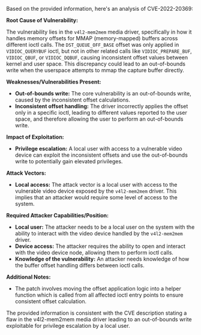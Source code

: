 Based on the provided information, here's an analysis of CVE-2022-20369:

**Root Cause of Vulnerability:**

The vulnerability lies in the `v4l2-mem2mem` media driver, specifically in how it handles memory offsets for MMAP (memory-mapped) buffers across different ioctl calls. The `DST_QUEUE_OFF_BASE` offset was only applied in `VIDIOC_QUERYBUF` ioctl, but not in other related calls like `VIDIOC_PREPARE_BUF`, `VIDIOC_QBUF`, or `VIDIOC_DQBUF`, causing inconsistent offset values between kernel and user space. This discrepancy could lead to an out-of-bounds write when the userspace attempts to mmap the capture buffer directly.

**Weaknesses/Vulnerabilities Present:**

*   **Out-of-bounds write:** The core vulnerability is an out-of-bounds write, caused by the inconsistent offset calculations.
*   **Inconsistent offset handling:** The driver incorrectly applies the offset only in a specific ioctl, leading to different values reported to the user space, and therefore allowing the user to perform an out-of-bounds write.

**Impact of Exploitation:**

*   **Privilege escalation:** A local user with access to a vulnerable video device can exploit the inconsistent offsets and use the out-of-bounds write to potentially gain elevated privileges.

**Attack Vectors:**

*   **Local access:** The attack vector is a local user with access to the vulnerable video device exposed by the `v4l2-mem2mem` driver. This implies that an attacker would require some level of access to the system.

**Required Attacker Capabilities/Position:**

*   **Local user:** The attacker needs to be a local user on the system with the ability to interact with the video device handled by the `v4l2-mem2mem` driver.
*   **Device access:** The attacker requires the ability to open and interact with the video device node, allowing them to perform ioctl calls.
*   **Knowledge of the vulnerability:** An attacker needs knowledge of how the buffer offset handling differs between ioctl calls.

**Additional Notes:**

*   The patch involves moving the offset application logic into a helper function which is called from all affected ioctl entry points to ensure consistent offset calculation.

The provided information is consistent with the CVE description stating a flaw in the v4l2-mem2mem media driver leading to an out-of-bounds write exploitable for privilege escalation by a local user.